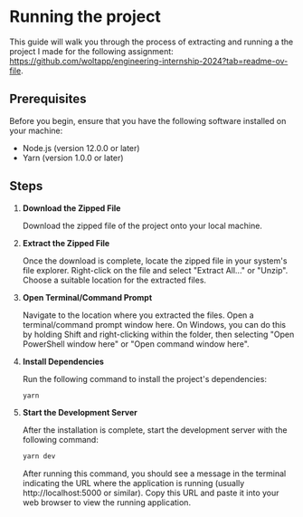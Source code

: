 # Running the project

This guide will walk you through the process of extracting and running a the project I made for the following assignment: https://github.com/woltapp/engineering-internship-2024?tab=readme-ov-file.

## Prerequisites

Before you begin, ensure that you have the following software installed on your machine:

- Node.js (version 12.0.0 or later)
- Yarn (version 1.0.0 or later)

## Steps

1. **Download the Zipped File**

   Download the zipped file of the project onto your local machine.

2. **Extract the Zipped File**

   Once the download is complete, locate the zipped file in your system's file explorer. Right-click on the file and select "Extract All..." or "Unzip". Choose a suitable location for the extracted files.

3. **Open Terminal/Command Prompt**

   Navigate to the location where you extracted the files. Open a terminal/command prompt window here. On Windows, you can do this by holding Shift and right-clicking within the folder, then selecting "Open PowerShell window here" or "Open command window here".

4. **Install Dependencies**

   Run the following command to install the project's dependencies:

   ```bash
   yarn
   ```

5. **Start the Development Server**

   After the installation is complete, start the development server with the following command:

   ```bash
   yarn dev
   ```

   After running this command, you should see a message in the terminal indicating the URL where the application is running (usually http://localhost:5000 or similar). Copy this URL and paste it into your web browser to view the running application.
